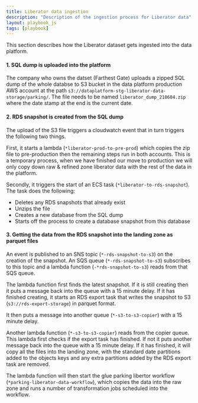 ```yaml
---
title: Liberator data ingestion
description: "Description of the ingestion process for Liberator data"
layout: playbook_js
tags: [playbook]
---
```


This section describes how the Liberator dataset gets ingested into the data platform. 

#### 1. SQL dump is uploaded into the platform

The company who owns the datset (Farthest Gate) uploads a zipped SQL dump of the whole databse to S3 bucket in the data platform production AWS account at the path `s3://dataplatform-stg-liberator-data-storage/parking/`.
The file needs to be named `liberator_dump_210604.zip` where the date stamp at the end is the current date.

#### 2. RDS snapshot is created from the SQL dump

The upload of the S3 file triggers a cloudwatch event that in turn triggers the following two things.

First, it starts a lambda (`*liberator-prod-to-pre-prod`) which copies the zip file to pre-production then the remaining steps run in both accounts.
This is a temporary process, when we have finished our move to production we will only copy down raw & refined zone liberator data with the rest of the data in the platform. 

Secondly, it triggers the start of an ECS task (`*liberator-to-rds-snapshot`). 
The task does the following:
- Deletes any RDS snapshots that already exist
- Unzips the file
- Creates a new database from the SQL dump
- Starts off the process to create a database snapshot from this database


#### 3. Getting the data from the RDS snapshot into the landing zone as parquet files

An event is published to an SNS topic (`*-rds-snapshot-to-s3`) on the creation of the snapshot.
An SQS queue (`*-rds-snapshot-to-s3`) subscribes to this topic and a lambda function (`-*rds-snapshot-to-s3`) reads from that SQS queue.

The lambda function first finds the latest snapshot.
If it is still creating then it puts a message back into the queue with a 15 minute delay.
If it has finished creating, it starts an RDS export task that writes the snapshot to S3 (`s3://rds-export-storage`) in parquet format.

It then puts a message into another queue (`*-s3-to-s3-copier`) with a 15 minute delay.

Another lambda function (`*-s3-to-s3-copier`) reads from the copier queue.
This lambda first checks if the export task has finished.
If not it puts another message back into the queue with a 15 minute delay.
If it has finished, it will copy all the files into the landing zone, with the standard date partitions added to the objects keys and any extra partitions added by the RDS export task are removed.

The lambda function will then start the glue parking libertor workflow (`*parking-liberator-data-workflow`), which copies the data into the raw zone and runs a number of transformation jobs scheduled into the workflow.
